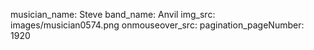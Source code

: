 musician_name: Steve
band_name: Anvil
img_src: images/musician0574.png
onmouseover_src: 
pagination_pageNumber: 1920